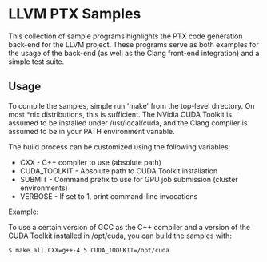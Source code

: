 LLVM PTX Samples
================

This collection of sample programs highlights the PTX code generation back-end
for the LLVM project.  These programs serve as both examples for the usage of
the back-end (as well as the Clang front-end integration) and a simple test
suite.


Usage
-----

To compile the samples, simple run 'make' from the top-level directory.  On most
*nix distributions, this is sufficient.  The NVidia CUDA Toolkit is assumed to
be installed under /usr/local/cuda, and the Clang compiler is assumed to be in
your PATH environment variable.

The build process can be customized using the following variables:

* CXX - C++ compiler to use (absolute path)
* CUDA_TOOLKIT - Absolute path to CUDA Toolkit installation
* SUBMIT - Command prefix to use for GPU job submission (cluster environments)
* VERBOSE - If set to 1, print command-line invocations

Example:

To use a certain version of GCC as the C++ compiler and a version of the CUDA
Toolkit installed in /opt/cuda, you can build the samples with:

    $ make all CXX=g++-4.5 CUDA_TOOLKIT=/opt/cuda


